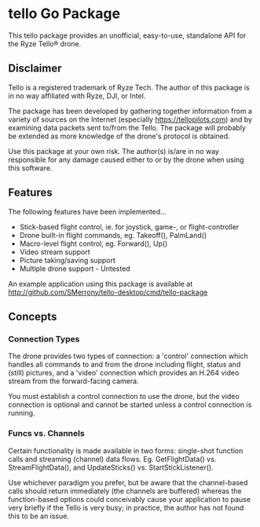# tello Go Package
This tello package provides an unofficial, easy-to-use, standalone API for the Ryze Tello® drone.

## Disclaimer

Tello is a registered trademark of Ryze Tech.  The author of this package is in no way affiliated with Ryze, DJI, or Intel.  

The package has been developed by gathering together information from a variety of sources on the Internet (especially https://tellopilots.com) and by examining data packets sent to/from the Tello.  The package will probably be extended as more knowledge of the drone's protocol is obtained.

Use this package at your own risk.  The author(s) is/are in no way responsible for any damage caused either to or by the drone when using this software.

## Features

The following features have been implemented...
  * Stick-based flight control, ie. for joystick, game-, or flight-controller
  * Drone built-in flight commands, eg. Takeoff(), PalmLand()
  * Macro-level flight control, eg. Forward(), Up()
  * Video stream support
  * Picture taking/saving support 
  * Multiple drone support - Untested

An example application using this package is available at http://github.com/SMerrony/tello-desktop/cmd/tello-package

## Concepts
### Connection Types
The drone provides two types of connection: a 'control' connection which handles all commands
to and from the drone including flight, status and (still) pictures, and a 'video' connection which
provides an H.264 video stream from the forward-facing camera.  

You must establish a control connection to use the drone, but the video connection is optional and cannot be started unless a control connection is running.

### Funcs vs. Channels
Certain functionality is made available in two forms: single-shot function calls and streaming (channel) data flows.
Eg. GetFlightData() vs. StreamFlightData(), and UpdateSticks() vs. StartStickListener().  

Use whichever paradigm you prefer, but be aware that the channel-based calls should return immediately (the channels are buffered) whereas the function-based options could conceivably cause your application to pause very briefly if the Tello is very busy; in practice, the author has not found this to be an issue.